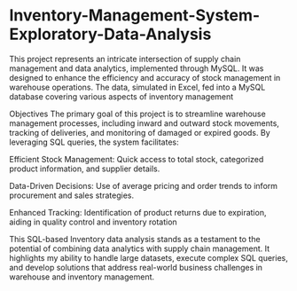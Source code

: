 # Inventory-Management-System-Exploratory-Data-Analysis

This project represents an intricate intersection of supply chain management and data analytics, implemented through MySQL. It was designed to enhance the efficiency and accuracy of stock management in warehouse operations. The data, simulated in Excel, fed into a MySQL database covering various aspects of inventory management

Objectives
The primary goal of this project is to streamline warehouse management processes, including inward and outward stock movements, tracking of deliveries, and monitoring of damaged or expired goods. By leveraging SQL queries, the system facilitates:

Efficient Stock Management: Quick access to total stock, categorized product information, and supplier details.

Data-Driven Decisions: Use of average pricing and order trends to inform procurement and sales strategies.

Enhanced Tracking: Identification of product returns due to expiration, aiding in quality control and inventory rotation

This SQL-based Inventory data analysis stands as a testament to the potential of combining data analytics with supply chain management. It highlights my ability to handle large datasets, execute complex SQL queries, and develop solutions that address real-world business challenges in warehouse and inventory management.
